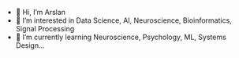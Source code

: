 - 👋 Hi, I’m Arslan
- 👀 I’m interested in Data Science, AI, Neuroscience, Bioinformatics, Signal Processing
- 🌱 I’m currently learning Neuroscience, Psychology, ML, Systems Design... 



